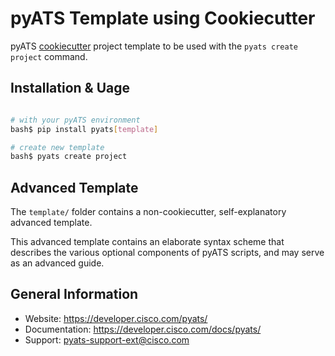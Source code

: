 # pyATS Template using Cookiecutter

pyATS [cookiecutter](https://cookiecutter.readthedocs.io/en/latest/) project
template to be used with the `pyats create project` command.


## Installation & Uage

```bash

# with your pyATS environment
bash$ pip install pyats[template]

# create new template
bash$ pyats create project
```

## Advanced Template

The `template/` folder contains a non-cookiecutter, self-explanatory advanced
template.

This advanced template contains an elaborate syntax scheme that describes
the various optional components of pyATS scripts, and may serve as an advanced
guide.

## General Information

- Website: https://developer.cisco.com/pyats/
- Documentation: https://developer.cisco.com/docs/pyats/
- Support: pyats-support-ext@cisco.com
